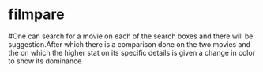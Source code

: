 # filmpare

#One can search for a movie on each of the search boxes and there will be suggestion.After which there is a comparison done on the two movies and the on which the higher stat on its specific details is given a change in color to show its dominance
